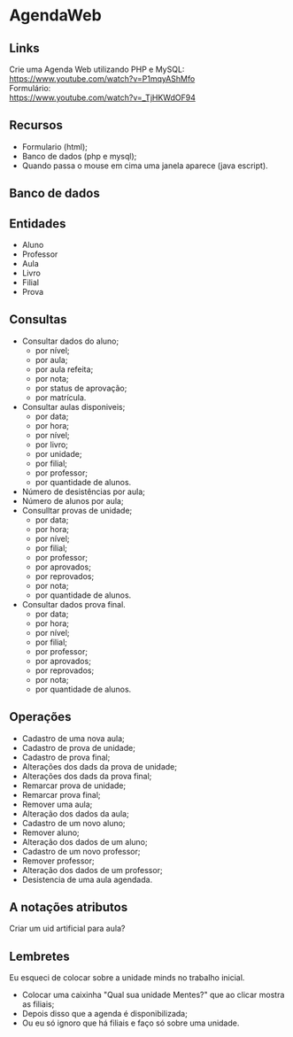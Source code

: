 # AgendaWeb
## Links
Crie uma Agenda Web utilizando PHP e MySQL: <br>
https://www.youtube.com/watch?v=P1mqyAShMfo <br>
Formulário: <br>
https://www.youtube.com/watch?v=_TjHKWdOF94

## Recursos
* Formulario (html);
* Banco de dados (php e mysql);
* Quando passa o mouse em cima uma janela aparece (java escript).

## Banco de dados
## Entidades
* Aluno
* Professor
* Aula
* Livro
* Filial
* Prova

## Consultas
* Consultar dados do aluno;
  * por nível;
  * por aula;
  * por aula refeita;
  * por nota;
  * por status de aprovação;
  * por matrícula.
* Consultar aulas disponiveis;
  * por data;
  * por hora;
  * por nível;
  * por livro;
  * por unidade;
  * por filial;
  * por professor;
  * por quantidade de alunos.
* Número de desistências por aula;
* Número de alunos por aula;
* Consulltar provas de unidade;
  * por data;
  * por hora;
  * por nível;
  * por filial;
  * por professor;
  * por aprovados;
  * por reprovados;
  * por nota;
  * por quantidade de alunos.
* Consultar dados prova final.
  * por data;
  * por hora;
  * por nível;
  * por filial;
  * por professor;
  * por aprovados;
  * por reprovados;
  * por nota;
  * por quantidade de alunos.

## Operações
* Cadastro de uma nova aula;
* Cadastro de prova de unidade;
* Cadastro de prova final;
* Alterações dos dads da prova de unidade;
* Alterações dos dads da prova final;
* Remarcar prova de unidade;
* Remarcar prova final;
* Remover uma aula;
* Alteração dos dados da aula;
* Cadastro de um novo aluno;
* Remover aluno;
* Alteração dos dados de um aluno;
* Cadastro de um novo professor;
* Remover professor;
* Alteração dos dados de um professor;
* Desistencia de uma aula agendada.

## A notações atributos
Criar um uid artificial para aula?

## Lembretes
Eu esqueci de colocar sobre a unidade minds no trabalho inicial.
  * Colocar uma caixinha "Qual sua unidade Mentes?" que ao clicar mostra as filiais;
  * Depois disso que a agenda é disponibilizada;
  * Ou eu só ignoro que há filiais e faço só sobre uma unidade.
